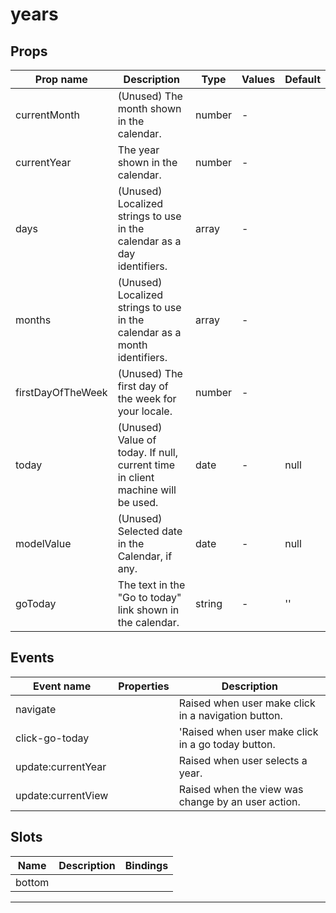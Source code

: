 # years

## Props

| Prop name         | Description                                                                    | Type   | Values | Default |
| ----------------- | ------------------------------------------------------------------------------ | ------ | ------ | ------- |
| currentMonth      | (Unused) The month shown in the calendar.                                      | number | -      |         |
| currentYear       | The year shown in the calendar.                                                | number | -      |         |
| days              | (Unused) Localized strings to use in the calendar as a day identifiers.        | array  | -      |         |
| months            | (Unused) Localized strings to use in the calendar as a month identifiers.      | array  | -      |         |
| firstDayOfTheWeek | (Unused) The first day of the week for your locale.                            | number | -      |         |
| today             | (Unused) Value of today. If null, current time in client machine will be used. | date   | -      | null    |
| modelValue        | (Unused) Selected date in the Calendar, if any.                                | date   | -      | null    |
| goToday           | The text in the "Go to today" link shown in the calendar.                      | string | -      | ''      |

## Events

| Event name         | Properties | Description                                         |
| ------------------ | ---------- | --------------------------------------------------- |
| navigate           |            | Raised when user make click in a navigation button. |
| click-go-today     |            | 'Raised when user make click in a go today button.  |
| update:currentYear |            | Raised when user selects a year.                    |
| update:currentView |            | Raised when the view was change by an user action.  |

## Slots

| Name   | Description | Bindings |
| ------ | ----------- | -------- |
| bottom |             |          |

---

